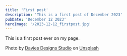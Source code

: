 ```yaml
---
title: 'First post'
description: 'This is a first post of December 2023'
pubDate: 'December 12 2023'
heroImage: '/2023-12-12_firstpost.jpg'
---
```

This is a first post ever on my page.

Photo by <a href="https://unsplash.com/@davies_designs?utm_content=creditCopyText&utm_medium=referral&utm_source=unsplash">Davies Designs Studio</a> on <a href="https://unsplash.com/photos/red-and-green-round-fruits-D4VMcIUgXlg?utm_content=creditCopyText&utm_medium=referral&utm_source=unsplash">Unsplash</a>